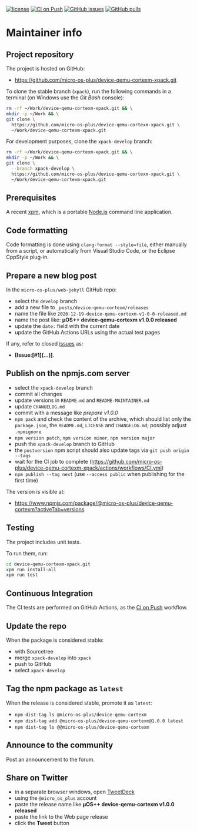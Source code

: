[![license](https://img.shields.io/github/license/micro-os-plus/device-qemu-cortexm-xpack)](https://github.com/micro-os-plus/device-qemu-cortexm-xpack/blob/xpack/LICENSE)
[![CI on Push](https://github.com/micro-os-plus/device-qemu-cortexm-xpack/workflows/CI%20on%20Push/badge.svg)](https://github.com/micro-os-plus/device-qemu-cortexm-xpack/actions?query=workflow%3A%22CI+on+Push%22)
[![GitHub issues](https://img.shields.io/github/issues/micro-os-plus/device-qemu-cortexm-xpack.svg)](https://github.com/micro-os-plus/device-qemu-cortexm-xpack/issues/)
[![GitHub pulls](https://img.shields.io/github/issues-pr/micro-os-plus/device-qemu-cortexm-xpack.svg)](https://github.com/micro-os-plus/device-qemu-cortexm-xpack/pulls)

# Maintainer info

## Project repository

The project is hosted on GitHub:

- <https://github.com/micro-os-plus/device-qemu-cortexm-xpack.git>

To clone the stable branch (`xpack`), run the following commands in a
terminal (on Windows use the _Git Bash_ console):

```sh
rm -rf ~/Work/device-qemu-cortexm-xpack.git && \
mkdir -p ~/Work && \
git clone \
  https://github.com/micro-os-plus/device-qemu-cortexm-xpack.git \
  ~/Work/device-qemu-cortexm-xpack.git
```

For development purposes, clone the `xpack-develop` branch:

```sh
rm -rf ~/Work/device-qemu-cortexm-xpack.git && \
mkdir -p ~/Work && \
git clone \
  --branch xpack-develop \
  https://github.com/micro-os-plus/device-qemu-cortexm-xpack.git \
  ~/Work/device-qemu-cortexm-xpack.git
```

## Prerequisites

A recent [xpm](https://xpack.github.io/xpm/), which is a portable
[Node.js](https://nodejs.org/) command line application.

## Code formatting

Code formatting is done using `clang-format --style=file`, either manually
from a script, or automatically from Visual Studio Code, or the Eclipse
CppStyle plug-in.

## Prepare a new blog post

In the `micro-os-plus/web-jekyll` GitHub repo:

- select the `develop` branch
- add a new file to `_posts/device-qemu-cortexm/releases`
- name the file like `2020-12-19-device-qemu-cortexm-v1-0-0-released.md`
- name the post like: **µOS++ device-qemu-cortexm v1.0.0 released**
- update the `date:` field with the current date
- update the GitHub Actions URLs using the actual test pages

If any, refer to closed
[issues](https://github.com/micro-os-plus/device-qemu-cortexm-xpack/issues/)
as:

- **[Issue:\[#1\]\(...\)]**.

## Publish on the npmjs.com server

- select the `xpack-develop` branch
- commit all changes
- update versions in `README.md` and `README-MAINTAINER.md`
- update `CHANGELOG.md`
- commit with a message like _prepare v1.0.0_
- `npm pack` and check the content of the archive, which should list
  only the `package.json`, the `README.md`, `LICENSE` and `CHANGELOG.md`;
  possibly adjust `.npmignore`
- `npm version patch`, `npm version minor`, `npm version major`
- push the `xpack-develop` branch to GitHub
- the `postversion` npm script should also update tags via `git push origin --tags`
- wait for the CI job to complete
  (<https://github.com/micro-os-plus/device-qemu-cortexm-xpack/actions/workflows/CI.yml>)
- `npm publish --tag next` (use `--access public` when publishing for
  the first time)

The version is visible at:

- <https://www.npmjs.com/package/@micro-os-plus/device-qemu-cortexm?activeTab=versions>

## Testing

The project includes unit tests.

To run them, run:

```sh
cd device-qemu-cortexm-xpack.git
xpm run install-all
xpm run test
```

## Continuous Integration

The CI tests are performed on GitHub Actions, as the
[CI on Push](https://github.com/micro-os-plus/device-qemu-cortexm-xpack/actions?query=workflow%3A%22CI+on+Push%22)
workflow.

## Update the repo

When the package is considered stable:

- with Sourcetree
- merge `xpack-develop` into `xpack`
- push to GitHub
- select `xpack-develop`

## Tag the npm package as `latest`

When the release is considered stable, promote it as `latest`:

- `npm dist-tag ls @micro-os-plus/device-qemu-cortexm`
- `npm dist-tag add @micro-os-plus/device-qemu-cortexm@1.0.0 latest`
- `npm dist-tag ls @@micro-os-plus/device-qemu-cortexm`

## Announce to the community

Post an announcement to the forum.

## Share on Twitter

- in a separate browser windows, open [TweetDeck](https://tweetdeck.twitter.com/)
- using the `@micro_os_plus` account
- paste the release name like **µOS++ device-qemu-cortexm v1.0.0 released**
- paste the link to the Web page release
- click the **Tweet** button
